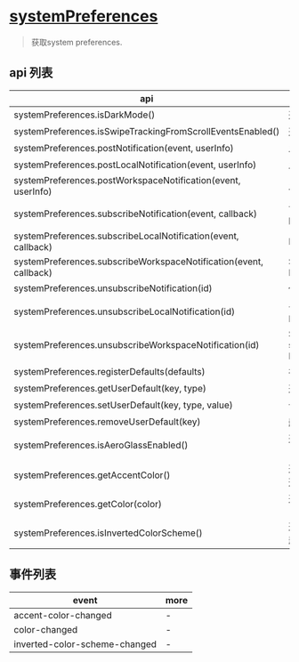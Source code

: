 # [systemPreferences](https://electronjs.org/docs/api/system-preferences)

> 获取system preferences.

## api 列表

| api                                                               | more                                                                                                             |
| ----------------------------------------------------------------- | ---------------------------------------------------------------------------------------------------------------- |
| systemPreferences.isDarkMode()                                    | 返回Boolean，表示系统是否处于Dark模式                                                                            |
| systemPreferences.isSwipeTrackingFromScrollEventsEnabled()        | 返回值 Boolean - 是否在页面设置之间进行滑动。                                                                    |
| systemPreferences.postNotification(event, userInfo)               | 发送 event 作为macOS的原生通知                                                                                   |
| systemPreferences.postLocalNotification(event, userInfo)          | 发送 event 作为macOS的原生通知                                                                                   |
| systemPreferences.postWorkspaceNotification(event, userInfo)      | 发送 event 作为macOS的原生通知                                                                                   |
| systemPreferences.subscribeNotification(event, callback)          | 订阅macOS的原生通知，当通信的 event</ 0>发生时，将调用 <code>callback(event, userInfo)                           |
| systemPreferences.subscribeLocalNotification(event, callback)     | Returns Number - The ID of this subscription                                                                     |
| systemPreferences.subscribeWorkspaceNotification(event, callback) | Same as subscribeNotification, but uses NSWorkspace.sharedWorkspace.notificationCenter                           |
| systemPreferences.unsubscribeNotification(id)                     | 使用 id 删除订阅。                                                                                               |
| systemPreferences.unsubscribeLocalNotification(id)                | 与unsubscribeNotification相同，但将订户从NSNotificationCenter中删除                                              |
| systemPreferences.unsubscribeWorkspaceNotification(id)            | Same as unsubscribeNotification, but removes the subscriber from NSWorkspace.sharedWorkspace.notificationCenter. |
| systemPreferences.registerDefaults(defaults)                      | 在应用的NSUserDefaults配置项中添加其它默认设置。                                                                 |
| systemPreferences.getUserDefault(key, type)                       | 返回 any - NSUserDefaults 中 key 的值.                                                                           |
| systemPreferences.setUserDefault(key, type, value)                | 设置 NSUserDefaults 中 key 的值.                                                                                 |
| systemPreferences.removeUserDefault(key)                          | 删除 NSUserDefaults 中的 key                                                                                     |
| systemPreferences.isAeroGlassEnabled()                            | 返回 Boolean - true 如果启用了 DWM composition (Aero Glass), 否则为 false                                        |
| systemPreferences.getAccentColor()                                | 返回 String - 用户当前系统偏好颜色，RGBA 十六进制形式.                                                           |
| systemPreferences.getColor(color)                                 | 返回 String -系统颜色设置为RGB十六进制格式 (#ABCDEF).                                                            |
| systemPreferences.isInvertedColorScheme()                         | 返回 Boolean - true 如果反转颜色方案（如高对比度主题）处于活动状态，否则为false                                  |

## 事件列表

| event                         | more |
| ----------------------------- | ---- |
| accent-color-changed          | -    |
| color-changed                 | -    |
| inverted-color-scheme-changed | -    |